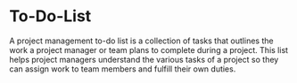 # To-Do-List
A project management to-do list is a collection of tasks that outlines the work a project manager or team plans to complete during a project. This list helps project managers understand the various tasks of a project so they can assign work to team members and fulfill their own duties.
